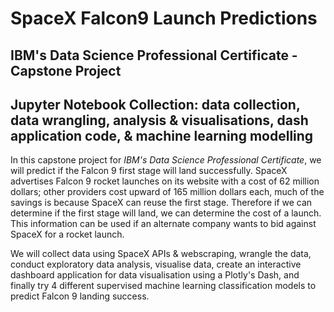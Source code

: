 # SpaceX Falcon9 Launch Predictions

## IBM's Data Science Professional Certificate - Capstone Project

## Jupyter Notebook Collection: data collection, data wrangling, analysis & visualisations, dash application code, & machine learning modelling 

In this capstone project for *IBM's Data Science Professional Certificate*, we will predict if the Falcon 9 first stage will land successfully. SpaceX advertises Falcon 9 rocket launches on its website with a cost of 62 million dollars; other providers cost upward of 165 million dollars each, much of the savings is because SpaceX can reuse the first stage. Therefore if we can determine if the first stage will land, we can determine the cost of a launch. This information can be used if an alternate company wants to bid against SpaceX for a rocket launch.

We will collect data using SpaceX APIs & webscraping, wrangle the data, conduct exploratory data analysis, visualise data, create an interactive dashboard application for data visualisation using a Plotly's Dash, and finally try 4 different supervised machine learning classification models to predict Falcon 9 landing success.
